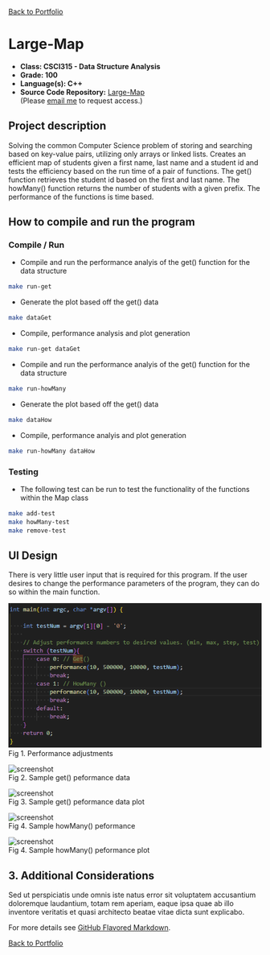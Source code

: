 [Back to Portfolio](./)

Large-Map
===============

-   **Class: CSCI315 - Data Structure Analysis** 
-   **Grade: 100** 
-   **Language(s): C++** 
-   **Source Code Repository:** [Large-Map](https://github.com/Sanchez-RickC137/Large-Map)  
    (Please [email me](mailto:jrpike@csustudent.net?subject=GitHub%20Access) to request access.)

## Project description

Solving the common Computer Science problem of storing and searching based on key-value pairs, utilizing only arrays or linked lists. Creates an efficient map of students given a first name, last name and a student id and tests the efficiency based on the run time of a pair of functions. The get() function retrieves the student id based on the first and last name. The howMany() function returns the number of students with a given prefix. The performance of the functions is time based.

## How to compile and run the program

### Compile / Run
- Compile and run the performance analyis of the get() function for the data structure
```bash
make run-get
```

- Generate the plot based off the get() data
```bash
make dataGet
```

- Compile, performance analysis and plot generation
```bash
make run-get dataGet
```

- Compile and run the performance analyis of the get() function for the data structure
```bash
make run-howMany
```

- Generate the plot based off the get() data
```bash
make dataHow
```

- Compile, performance analyis and plot generation
```bash
make run-howMany dataHow
```
### Testing
- The following test can be run to test the functionality of the functions within the Map class
```bash
make add-test
make howMany-test
make remove-test
```

## UI Design
There is very little user input that is required for this program. If the user desires to change the performance parameters of the program, they can do so within the main function.

![screenshot](images/LargeMap-Perform.png)  
Fig 1. Performance adjustments

![screenshot]()  
Fig 2. Sample get() peformance data

![screenshot]()  
Fig 3. Sample get() peformance data plot

![screenshot]()  
Fig 4. Sample howMany() peformance

![screenshot]()  
Fig 4. Sample howMany() peformance plot

## 3. Additional Considerations

Sed ut perspiciatis unde omnis iste natus error sit voluptatem accusantium doloremque laudantium, totam rem aperiam, eaque ipsa quae ab illo inventore veritatis et quasi architecto beatae vitae dicta sunt explicabo. 

For more details see [GitHub Flavored Markdown](https://guides.github.com/features/mastering-markdown/).

[Back to Portfolio](./)
